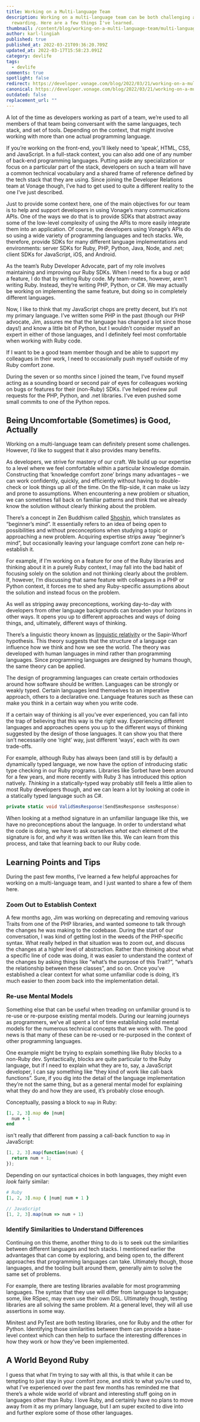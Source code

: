```yaml
---
title: Working on a Multi-language Team
description: Working on a multi-language team can be both challenging and
  rewarding. Here are a few things I've learned.
thumbnail: /content/blog/working-on-a-multi-language-team/multi-language-team-1-.png
author: karl-lingiah
published: true
published_at: 2022-03-21T09:36:20.709Z
updated_at: 2022-03-17T15:58:23.091Z
category: devlife
tags:
  - devlife
comments: true
spotlight: false
redirect: https://developer.vonage.com/blog/2022/03/21/working-on-a-multi-language-team
canonical: https://developer.vonage.com/blog/2022/03/21/working-on-a-multi-language-team
outdated: false
replacement_url: ""
---
```

A lot of the time as developers working as part of a team, we’re used to all members of that team being conversant with the same languages, tech stack, and set of tools. Depending on the context, that might involve working with more than one actual programming language. 

If you’re working on the front-end, you’ll likely need to ‘speak’, HTML, CSS, and JavaScript. In a full-stack context, you can also add one of any number of back-end programming languages. Putting aside any specialization or focus on a particular part of the stack, developers on such a team will have a common technical vocabulary and a shared frame of reference defined by the tech stack that they are using. Since joining the Developer Relations team at Vonage though, I’ve had to get used to quite a different reality to the one I’ve just described.

Just to provide some context here, one of the main objectives for our team is to help and support developers in using Vonage’s many communications APIs. One of the ways we do that is to provide SDKs that abstract away some of the low-level complexity of using the APIs to more easily integrate them into an application. Of course, the developers using Vonage’s APIs do so using a wide variety of programming languages and tech stacks. We, therefore, provide SDKs for many different language implementations and environments: server SDKs for Ruby, PHP, Python, Java, Node, and .net; client SDKs for JavaScript, iOS, and Android.

As the team’s Ruby Developer Advocate, part of my role involves maintaining and improving our Ruby SDKs. When I need to fix a bug or add a feature, I do that by writing Ruby code. My team-mates, however, aren’t writing Ruby. Instead, they’re writing PHP, Python, or C#. We may actually be working on implementing the same feature, but doing so in completely different languages.

Now, I like to think that my JavaScript chops are pretty decent, but it’s not my primary language. I’ve written some PHP in the past (though our PHP advocate, Jim, assures me that the language has changed a lot since those days!) and know a little bit of Python, but I wouldn’t consider myself an expert in either of those languages, and I definitely feel most comfortable when working with Ruby code. 

If I want to be a good team member though and be able to support my colleagues in their work, I need to occasionally push myself outside of my Ruby comfort zone.

During the seven or so months since I joined the team, I’ve found myself acting as a sounding board or second pair of eyes for colleagues working on bugs or features for their (non-Ruby) SDKs. I’ve helped review pull requests for the PHP, Python, and .net libraries. I’ve even pushed some small commits to one of the Python repos.

## Being Uncomfortable (Sometimes) is Good, Actually

Working on a multi-language team can definitely present some challenges. However, I’d like to suggest that it also provides many benefits.

As developers, we strive for mastery of our craft. We build up our expertise to a level where we feel comfortable within a particular knowledge domain. Constructing that ‘knowledge comfort zone’ brings many advantages – we can work confidently, quickly, and efficiently without having to double-check or look things up all of the time. On the flip-side, it can make us lazy and prone to assumptions. When encountering a new problem or situation, we can sometimes fall back on familiar patterns and think that we already know the solution without clearly thinking about the problem.

There’s a concept in Zen Buddhism called [Shoshin](https://en.wikipedia.org/wiki/Shoshin), which translates as “beginner’s mind”. It essentially refers to an idea of being open to possibilities and without preconceptions when studying a topic or approaching a new problem. Acquiring expertise strips away “beginner’s mind”, but occasionally leaving your language comfort zone can help re-establish it. 

For example, if I’m working on a feature for one of the Ruby libraries and thinking about it in a purely Ruby context, I may fall into the bad habit of focusing solely on the solution and not thinking clearly about the problem. If, however, I’m discussing that same feature with colleagues in a PHP or Python context, it forces me to shed any Ruby-specific assumptions about the solution and instead focus on the problem.

As well as stripping away preconceptions, working day-to-day with developers from other language backgrounds can broaden your horizons in other ways. It opens you up to different approaches and ways of doing things, and, ultimately, different ways of thinking. 

There’s a linguistic theory known as [linguistic relativity](https://en.wikipedia.org/wiki/Linguistic_relativity) or the Sapir-Whorf hypothesis. This theory suggests that the structure of a language can influence how we think and how we see the world. The theory was developed with human languages in mind rather than programming languages. Since programming languages are designed by humans though, the same theory can be applied.

The design of programming languages can create certain orthodoxies around how software should be written. Languages can be strongly or weakly typed. Certain languages lend themselves to an imperative approach, others to a declarative one. Language features such as these can make you think in a certain way when you write code. 

If a certain way of thinking is all you’ve ever experienced, you can fall into the trap of believing that this way is the right way. Experiencing different languages and approaches opens you up to the different ways of thinking suggested by the design of those languages. It can show you that there isn’t necessarily one ‘right’ way, just different ‘ways’, each with its own trade-offs.

For example, although Ruby has always been (and still is by default) a dynamically typed language, we now have the option of introducing static type checking in our Ruby programs. Libraries like Sorbet have been around for a few years, and more recently with Ruby 3 has introduced this option natively. *Thinking* in a statically-typed way probably still feels a little alien to most Ruby developers though, and we can learn a lot by looking at code in a statically typed language such as C#.

```c#
private static void ValidSmsResponse(SendSmsResponse smsResponse)
```

When looking at a method signature in an unfamiliar language like this, we have no preconceptions about the language. In order to understand what the code is doing, we have to ask ourselves *what* each element of the signature is for, and *why* it was written like this. We can learn from this process, and take that learning back to our Ruby code.

## Learning Points and Tips

During the past few months, I’ve learned a few helpful approaches for working on a multi-language team, and I just wanted to share a few of them here.

### Zoom Out to Establish Context

A few months ago, Jim was working on deprecating and removing various Traits from one of the PHP libraries, and wanted someone to talk through the changes he was making to the codebase. During the start of our conversation, I was kind of getting lost in the weeds of the PHP-specific syntax. What really helped in that situation was to zoom out, and discuss the changes at a higher level of abstraction. Rather than thinking about what a specific line of code was doing, it was easier to understand the context of the changes by asking things like “what’s the purpose of this Trait?”, “what’s the relationship between these classes”, and so on. Once you’ve established a clear context for what some unfamiliar code is doing, it’s much easier to then zoom back into the implementation detail.

### Re-use Mental Models

Something else that can be useful when treading on unfamiliar ground is to re-use or re-purpose existing mental models. During our learning journeys as programmers, we’ve all spent a lot of time establishing solid mental models for the numerous technical concepts that we work with. The good news is that many of these can be re-used or re-purposed in the context of other programming languages. 

One example might be trying to explain something like Ruby blocks to a non-Ruby dev. Syntactically, blocks are quite particular to the Ruby language, but if I need to explain what they are to, say, a JavaScript developer, I can say something like “they kind of work like call-back functions”. Sure, if you dig into the detail of the language implementation they’re not the same thing, but as a general mental model for explaining what they do and how they are used, it’s probably close enough.

Conceptually, passing a block to `map` in Ruby:

```ruby
[1, 2, 3].map do |num|
  num + 1
end
```

isn't really that different from passing a call-back function to `map` in JavaScript:

```javascript
[1, 2, 3].map(function(num) {
  return num + 1;
});
```

Depending on our syntactical choices in both languages, they might even *look* fairly similar:

```ruby
# Ruby
[1, 2, 3].map { |num| num + 1 }
```

```javascript
// JavaScript
[1, 2, 3].map(num => num + 1)
```

### Identify Similarities to Understand Differences

Continuing on this theme, another thing to do is to seek out the similarities between different languages and tech stacks. I mentioned earlier the advantages that can come by exploring, and being open to, the different approaches that programming languages can take. Ultimately though, those languages, and the tooling built around them, generally aim to solve the same set of problems. 

For example, there are testing libraries available for most programming languages. The syntax that they use will differ from language to language; some, like RSpec, may even use their own DSL. Ultimately though, testing libraries are all solving the same problem. At a general level, they will all use assertions in some way. 

Minitest and PyTest are both testing libraries, one for Ruby and the other for Python. Identifying those similarities between them can provide a base-level context which can then help to surface the interesting differences in how they work or how they’ve been implemented.

## A World Beyond Ruby

I guess that what I’m trying to say with all this, is that while it can be tempting to just stay in your comfort zone, and stick to what you’re used to, what I’ve experienced over the past few months has reminded me that there’s a whole wide world of vibrant and interesting stuff going on in languages other than Ruby. I love Ruby, and certainly have no plans to move away from it as my primary language, but I am super excited to dive into and further explore some of those other languages.